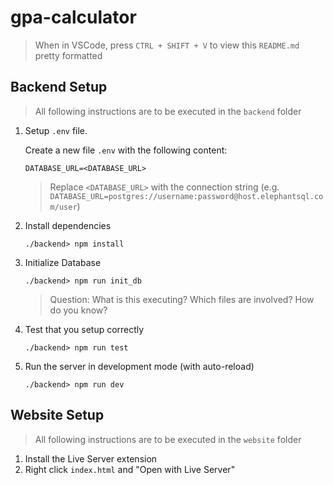 # gpa-calculator

> When in VSCode, press `CTRL + SHIFT + V` to view this `README.md` pretty formatted

## Backend Setup

> All following instructions are to be executed in the `backend` folder

1. Setup `.env` file.

    Create a new file `.env` with the following content:

    ```
    DATABASE_URL=<DATABASE_URL>
    ```

    > Replace `<DATABASE_URL>` with the connection string (e.g. `DATABASE_URL=postgres://username:password@host.elephantsql.com/user`)

2. Install dependencies

    ```
    ./backend> npm install
    ```

3. Initialize Database

    ```
    ./backend> npm run init_db
    ```

    > Question: What is this executing? Which files are involved? How do you know?

4. Test that you setup correctly

    ```
    ./backend> npm run test
    ```

5. Run the server in development mode (with auto-reload)

    ```
    ./backend> npm run dev
    ```

## Website Setup

> All following instructions are to be executed in the `website` folder

1. Install the Live Server extension
2. Right click `index.html` and "Open with Live Server"

